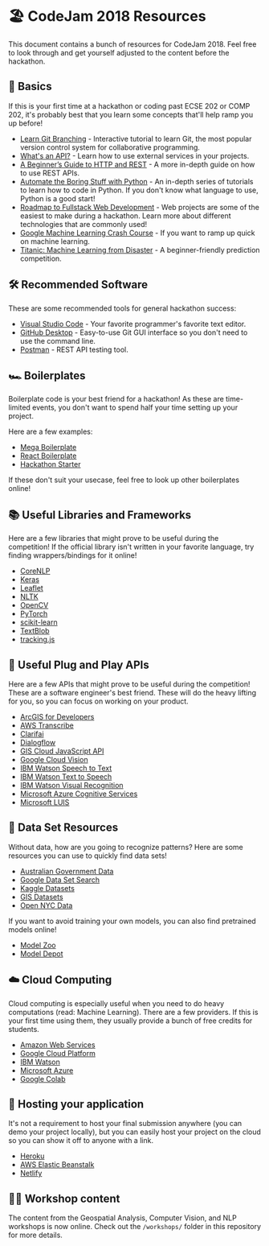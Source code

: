 # 🏖 CodeJam 2018 Resources

This document contains a bunch of resources for CodeJam 2018. Feel free to look through and get yourself adjusted to the content before the hackathon.

## 👶 Basics

If this is your first time at a hackathon or coding past ECSE 202 or COMP 202, it's probably best that you learn some concepts that'll help ramp you up before!

- [Learn Git Branching](https://learngitbranching.js.org/) - Interactive tutorial to learn Git, the most popular version control system for collaborative programming.
- [What's an API?](https://medium.freecodecamp.org/what-is-an-api-in-english-please-b880a3214a82) - Learn how to use external services in your projects.
- [A Beginner’s Guide to HTTP and REST](https://code.tutsplus.com/tutorials/a-beginners-guide-to-http-and-rest--net-16340) - A more in-depth guide on how to use REST APIs.
- [Automate the Boring Stuff with Python](https://automatetheboringstuff.com/) - An in-depth series of tutorials to learn how to code in Python. If you don't know what language to use, Python is a good start!
- [Roadmap to Fullstack Web Development](https://medium.com/codingthesmartway-com-blog/the-2018-roadmap-to-fullstack-web-development-8884ff02557a) - Web projects are some of the easiest to make during a hackathon. Learn more about different technologies that are commonly used!
- [Google Machine Learning Crash Course](https://developers.google.com/machine-learning/crash-course/ml-intro) - If you want to ramp up quick on machine learning.
- [Titanic: Machine Learning from Disaster](https://www.kaggle.com/c/titanic) - A beginner-friendly prediction competition.

## 🛠 Recommended Software

These are some recommended tools for general hackathon success:

- [Visual Studio Code](https://code.visualstudio.com/) - Your favorite programmer's favorite text editor.
- [GitHub Desktop](https://desktop.github.com/) - Easy-to-use Git GUI interface so you don't need to use the command line.
- [Postman](https://www.getpostman.com/) - REST API testing tool.

## 🏎 Boilerplates

Boilerplate code is your best friend for a hackathon! As these are time-limited events, you don't want to spend half your time setting up your project.

Here are a few examples:

- [Mega Boilerplate](https://github.com/sahat/megaboilerplate)
- [React Boilerplate](https://github.com/react-boilerplate/react-boilerplate)
- [Hackathon Starter](https://github.com/sahat/hackathon-starter)

If these don't suit your usecase, feel free to look up other boilerplates online!

## 📚 Useful Libraries and Frameworks

Here are a few libraries that might prove to be useful during the competition! If the official library isn't written in your favorite language, try finding wrappers/bindings for it online!

- [CoreNLP](https://github.com/stanfordnlp/CoreNLP)
- [Keras](https://keras.io/)
- [Leaflet](http://leafletjs.com/)
- [NLTK](http://www.nltk.org/)
- [OpenCV](https://pypi.org/project/opencv-python/)
- [PyTorch](https://pytorch.org/)
- [scikit-learn](http://scikit-learn.org/stable/)
- [TextBlob](http://textblob.readthedocs.org/)
- [tracking.js](https://trackingjs.com/)

## 🔌 Useful Plug and Play APIs

Here are a few APIs that might prove to be useful during the competition! These are a software engineer's best friend. These will do the heavy lifting for you, so you can focus on working on your product.

- [ArcGIS for Developers](https://developers.arcgis.com/)
- [AWS Transcribe](https://aws.amazon.com/transcribe/?hp=tile&so-exp=below)
- [Clarifai](https://www.clarifai.com/pricing)
- [Dialogflow](https://dialogflow.com/)
- [GIS Cloud JavaScript API](http://developers.giscloud.com/javascript-api/)
- [Google Cloud Vision](https://cloud.google.com/vision/)
- [IBM Watson Speech to Text](https://www.ibm.com/watson/services/speech-to-text/)
- [IBM Watson Text to Speech](https://www.ibm.com/watson/services/text-to-speech/)
- [IBM Watson Visual Recognition](https://www.ibm.com/watson/services/visual-recognition/)
- [Microsoft Azure Cognitive Services](https://azure.microsoft.com/en-ca/services/cognitive-services/)
- [Microsoft LUIS](https://www.luis.ai/)

## 🔢 Data Set Resources

Without data, how are you going to recognize patterns? Here are some resources you can use to quickly find data sets!

- [Australian Government Data](https://data.gov.au/dataset)
- [Google Data Set Search](https://toolbox.google.com/datasetsearch)
- [Kaggle Datasets](https://www.kaggle.com/datasets)
- [GIS Datasets](https://freegisdata.rtwilson.com/)
- [Open NYC Data](https://opendata.cityofnewyork.us/)

If you want to avoid training your own models, you can also find pretrained models online!

- [Model Zoo](https://modelzoo.co/)
- [Model Depot](https://modeldepot.io/)

## ☁️ Cloud Computing

Cloud computing is especially useful when you need to do heavy computations (read: Machine Learning). There are a few providers. If this is your first time using them, they usually provide a bunch of free credits for students.

- [Amazon Web Services](https://aws.amazon.com/machine-learning/)
- [Google Cloud Platform](https://cloud.google.com/products/ai/)
- [IBM Watson](https://www.ibm.com/analytics/machine-learning)
- [Microsoft Azure](https://azure.microsoft.com/en-ca/overview/machine-learning/)
- [Google Colab](https://colab.research.google.com/notebooks/welcome.ipynb)

## 🏡 Hosting your application

It's not a requirement to host your final submission anywhere (you can demo your project locally), but you can easily host your project on the cloud so you can show it off to anyone with a link.

- [Heroku](https://www.heroku.com/)
- [AWS Elastic Beanstalk](https://aws.amazon.com/elasticbeanstalk/)
- [Netlify](https://www.netlify.com/)

## 👩‍🏫 Workshop content
The content from the Geospatial Analysis, Computer Vision, and NLP workshops is now online. Check out the `/workshops/` folder in this repository for more details.
